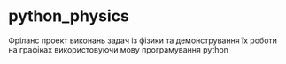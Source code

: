 # python_physics

Фріланс проект виконань задач із фізики та демонстрування їх роботи на графіках використовуючи мову програмування python


